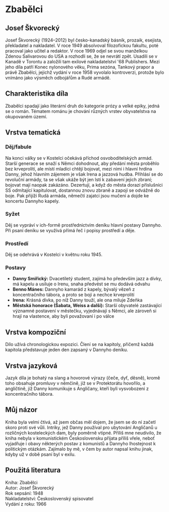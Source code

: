 # Zbabělci
## Josef Škvorecký
Josef Škvorecký (1924&ndash;2012) byl česko-kanadský básník, prozaik, esejista, překladatel a nakladatel. V roce 1949 absolvoval filozofickou fakultu, poté pracoval jako učitel a redaktor. V roce 1969 odjel se svou manželkou Zdenou Salivarovou do USA a rozhodli se, že se nevrátí zpět. Usadili se v Kanadě v Torontu a založili tam exilové nakladatelství '68 Publishers. Mezi jeho díla patří Konec nylonového věku, Prima sezóna, Tankový prapor a právě Zbabělci, jejichž vydání v roce 1958 vyvolalo kontroverzi, protože bylo vnímáno jako výsměch odbojářům a Rudé armádě.

## Charakteristika díla
Zbabělci spadají jako literární druh do kategorie prózy a velké epiky, jedná se o román. Tématem románu je chování různých vrstev obyvatelstva na okupovaném území.

## Vrstva tematická
### Děj/fabule
Na konci války se v Kostelci očekává příchod osvoboditelských armád. Starší generace se snaží s Němci dohodnout, aby předání města proběhlo bez krveprolití, ale místí mladíci chtějí bojovat, mezi nimi i hlavní hrdina Danny, jehož hlavním zájemem je však Irena a jazzová hudba. Přihlásí se do revoluční armády, ta se však ukáže být jen lstí k zabavení jejich zbraní; bojovat mají naopak zakázáno. Dezertují, a když do města dorazí příslušníci SS odmítající kapitulovat, dostannou znovu zbraně a zapojí se odvážně do boje. Pak přijíží Rudá armáda, němečtí zajatci jsou mučeni a dojde ke koncertu Dannyho kapely.

### Syžet
Děj se vypráví v ich-formě prostřednictvím deníku hlavní postavy Dannyho. Při psaní deníku se využívá přímá řeč i popisy prostředí a děje.

### Prostředí
Děj se odehrává v Kostelci v květnu roku 1945.

### Postavy
- **Danny Smiřický:** Dvacetiletý student, zajímá ho především jazz a dívky, má kapelu a usiluje o Irenu, snaha předvést se mu dodává odvahu
- **Benno Mánes:** Dannyho kamarád z kapely, bývalý vězeň z koncentračního tábora, a proto se bojí a nechce krveprolití
- **Irena:** Krásná dívka, po níž Danny touží, ale ona miluje Zdeňka
- **Městská honorace (Šabata, Weiss a další):** Starší obyvatelé zastávající významné postavení v městečku, vyjednávají s Němci, ale zároveň si hrají na vlastence, aby byli považovaní i po válce

## Vrstva kompoziční
Dílo užívá chronologickou expozici. Člení se na kapitoly, přičemž každá kapitola představuje jeden den zapsaný v Dannyho deníku.

## Vrstva jazyková
Jazyk díla je bohatý na slang a hovorové výrazy (čeče, dyť, děsně), kromě toho obsahuje promluvy v němčině, jíž se v Protektorátu hovořilo, a angličtině, jíž Danny komunikuje s Angličany, kteří byli vysvobozeni z koncentračního tábora.

## Můj názor
Kniha byla velmi čtivá, až jsem občas měl dojem, že jsem se do ní začetl skoro proti své vůli. Intriky, jež Danny používal pro ubytování Angličanů u rozličných kosteleckých dam, byly poměrně vtipné. Příliš mne neudivilo, že kniha nebyla v komunistickém Československu přijata příliš vřele, neboť vyjadřuje i obavy některých postav z komunistů a Dannyho lhostejnost k politickým otázkám. Zajímalo by mě, v čem by autor napsal knihu jinak, kdyby už v době psaní byl v exilu.

## Použitá literatura
Kniha: Zbabělci  <br/>
Autor: Josef Škvorecký  <br/>
Rok sepsání: 1948  <br/>
Nakladatelství: Československý spisovatel  <br/>
Vydání z roku: 1966
